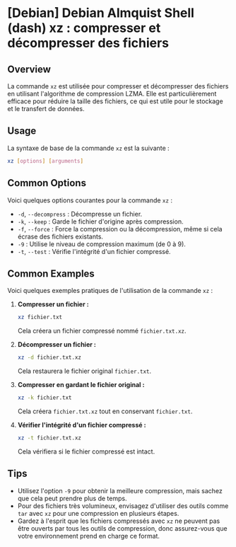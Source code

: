 # [Debian] Debian Almquist Shell (dash) xz : compresser et décompresser des fichiers

## Overview
La commande `xz` est utilisée pour compresser et décompresser des fichiers en utilisant l'algorithme de compression LZMA. Elle est particulièrement efficace pour réduire la taille des fichiers, ce qui est utile pour le stockage et le transfert de données.

## Usage
La syntaxe de base de la commande `xz` est la suivante :

```bash
xz [options] [arguments]
```

## Common Options
Voici quelques options courantes pour la commande `xz` :

- `-d`, `--decompress` : Décompresse un fichier.
- `-k`, `--keep` : Garde le fichier d'origine après compression.
- `-f`, `--force` : Force la compression ou la décompression, même si cela écrase des fichiers existants.
- `-9` : Utilise le niveau de compression maximum (de 0 à 9).
- `-t`, `--test` : Vérifie l'intégrité d'un fichier compressé.

## Common Examples
Voici quelques exemples pratiques de l'utilisation de la commande `xz` :

1. **Compresser un fichier :**
   ```bash
   xz fichier.txt
   ```
   Cela créera un fichier compressé nommé `fichier.txt.xz`.

2. **Décompresser un fichier :**
   ```bash
   xz -d fichier.txt.xz
   ```
   Cela restaurera le fichier original `fichier.txt`.

3. **Compresser en gardant le fichier original :**
   ```bash
   xz -k fichier.txt
   ```
   Cela créera `fichier.txt.xz` tout en conservant `fichier.txt`.

4. **Vérifier l'intégrité d'un fichier compressé :**
   ```bash
   xz -t fichier.txt.xz
   ```
   Cela vérifiera si le fichier compressé est intact.

## Tips
- Utilisez l'option `-9` pour obtenir la meilleure compression, mais sachez que cela peut prendre plus de temps.
- Pour des fichiers très volumineux, envisagez d'utiliser des outils comme `tar` avec `xz` pour une compression en plusieurs étapes.
- Gardez à l'esprit que les fichiers compressés avec `xz` ne peuvent pas être ouverts par tous les outils de compression, donc assurez-vous que votre environnement prend en charge ce format.